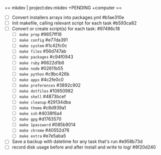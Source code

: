 == mkdev | project:dev.mkdev +PENDING +computer ==
* [ ] Convert installers arrays into packages.yml  #b1ae310e
* [ ] Init makefile, calling relevant script for each task  #b593ca82
* [ ] Convert or create script(s) for each task:  #97496c18
    * [ ] `make prep`  #9657ff18
    * [ ] `make config`  #e77da391
    * [ ] `make system`  #1c42fc0c
    * [ ] `make files`  #56d747ab
    * [ ] `make packages`  #c94f0943
    * [ ] `make ruby`  #6622d1b6
    * [ ] `make node`  #02611b55
    * [ ] `make python`  #c9bc426b
    * [ ] `make apps`  #4c2fe0c0
    * [ ] `make preferences`  #3892c902
    * [ ] `make dotfiles`  #10850982
    * [ ] `make shell`  #4873bcef
    * [ ] `make cleanup`  #29134dba
    * [ ] `make theme`  #c8d939a1
    * [ ] `make ssh`  #4038f6a4
    * [ ] `make gpg`  #d1763570
    * [ ] `make 1password`  #085b9014
    * [ ] `make chrome`  #40552d76
    * [ ] `make extra`  #e7e5aba5
* [ ] Save a backup with datetime for any task that's run  #e958b73d
* [ ] record disk usage before and after install and write to log/  #8f20d240
